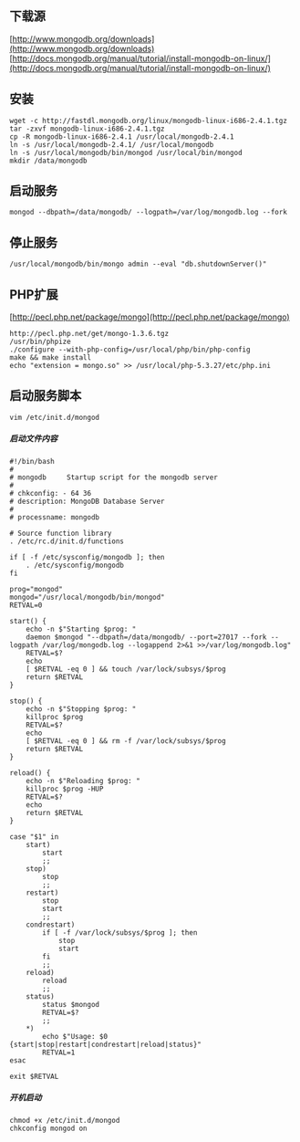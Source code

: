 ## 下载源
[http://www.mongodb.org/downloads](http://www.mongodb.org/downloads)
[http://docs.mongodb.org/manual/tutorial/install-mongodb-on-linux/](http://docs.mongodb.org/manual/tutorial/install-mongodb-on-linux/)

## 安装
```shell
wget -c http://fastdl.mongodb.org/linux/mongodb-linux-i686-2.4.1.tgz
tar -zxvf mongodb-linux-i686-2.4.1.tgz
cp -R mongodb-linux-i686-2.4.1 /usr/local/mongodb-2.4.1
ln -s /usr/local/mongodb-2.4.1/ /usr/local/mongodb
ln -s /usr/local/mongodb/bin/mongod /usr/local/bin/mongod
mkdir /data/mongodb
```

## 启动服务
```shell
mongod --dbpath=/data/mongodb/ --logpath=/var/log/mongodb.log --fork
```

## 停止服务
```shell
/usr/local/mongodb/bin/mongo admin --eval "db.shutdownServer()"
```

## PHP扩展
[http://pecl.php.net/package/mongo](http://pecl.php.net/package/mongo)
```shell
http://pecl.php.net/get/mongo-1.3.6.tgz
/usr/bin/phpize
./configure --with-php-config=/usr/local/php/bin/php-config
make && make install
echo "extension = mongo.so" >> /usr/local/php-5.3.27/etc/php.ini
```

## 启动服务脚本
```shell
vim /etc/init.d/mongod
```

##### 启动文件内容
```shell
#!/bin/bash
#
# mongodb     Startup script for the mongodb server
#
# chkconfig: - 64 36
# description: MongoDB Database Server
#
# processname: mongodb

# Source function library
. /etc/rc.d/init.d/functions
 
if [ -f /etc/sysconfig/mongodb ]; then
    . /etc/sysconfig/mongodb
fi
 
prog="mongod"
mongod="/usr/local/mongodb/bin/mongod"
RETVAL=0
 
start() {
    echo -n $"Starting $prog: "
    daemon $mongod "--dbpath=/data/mongodb/ --port=27017 --fork --logpath /var/log/mongodb.log --logappend 2>&1 >>/var/log/mongodb.log"
    RETVAL=$?
    echo
    [ $RETVAL -eq 0 ] && touch /var/lock/subsys/$prog
    return $RETVAL
}
 
stop() {
    echo -n $"Stopping $prog: "
    killproc $prog
    RETVAL=$?
    echo
    [ $RETVAL -eq 0 ] && rm -f /var/lock/subsys/$prog
    return $RETVAL
}
 
reload() {
    echo -n $"Reloading $prog: "
    killproc $prog -HUP
    RETVAL=$?
    echo
    return $RETVAL
}
 
case "$1" in
    start)
        start
        ;;
    stop)
        stop
        ;;
    restart)
        stop
        start
        ;;
    condrestart)
        if [ -f /var/lock/subsys/$prog ]; then
            stop
            start
        fi
        ;;
    reload)
        reload
        ;;
    status)
        status $mongod
        RETVAL=$?
        ;;
    *)
        echo $"Usage: $0 {start|stop|restart|condrestart|reload|status}"
        RETVAL=1
esac
 
exit $RETVAL
```

##### 开机启动
```shell
chmod +x /etc/init.d/mongod
chkconfig mongod on
```